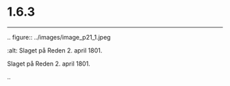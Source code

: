 # 1.6.3

 ---

<!-- Figures extracted from nearby pages -->

.. figure:: ../images/image_p21_1.jpeg

   :alt: Slaget på Reden 2. april 1801.

   Slaget på Reden 2. april 1801.

.. 
